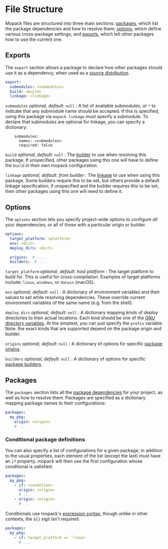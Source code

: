 # File Structure

Mopack files are structured into three main sections: [packages](#packages),
which list the package dependencies and how to resolve them;
[options](#options), which define various cross-package settings; and
[exports](#exports), which tell other packages how to use the current one.

## Exports

The `export` section allows a package to declare how *other* packages should use
it as a dependency, when used as a [source
distribution](packages.md#source-distributions).

```yaml
export:
  submodules: <submodules>
  build: <build>
  linkage: <linkage>
```

`submodules` <span class="subtitle">*optional, default*: `null`</span>
: A list of available submodules, or `*` to indicate that any submodule name
  should be accepted. If this is specified, using this package via `mopack
  linkage` *must* specify a submodule. To declare that submodules are optional
  for linkage, you can specify a dictionary:

        submodules:
          names: <submodules>
          required: false

`build` <span class="subtitle">*optional, default:* `null`</span>
: The [builder](builders.md) to use when resolving this package. If unspecified,
  other packages using this one will have to define the `build` in their own
  mopack configuration.

`linkage` <span class="subtitle">*optional, default*: *from builder*</span>
: The [linkage](linkage.md) to use when using this package. Some builders
  require this to be set, but others provide a default linkage specification; if
  unspecified and the builder requires this to be set, then other packages using
  this one will need to define it.

## Options

The `options` section lets you specify project-wide options to configure *all*
your dependencies, or all of those with a particular origin or builder.

```yaml
options:
  target_platform: <platform>
  env: <dict>
  deploy_dirs: <dict>

  origins:  # ...
  builders:  # ...
```

`target_platform` <span class="subtitle">*optional, default*: *host platform*</span>
: The target platform to build for. This is useful for cross-compilation.
  Examples of target platforms include: `linux`, `windows`, or `darwin` (macOS).

`env` <span class="subtitle">*optional, default:* `null`</span>
: A dictionary of environment variables and their values to set while resolving
  dependencies. These override current environment variables of the same name
  (e.g. from the shell).

`deploy_dirs` <span class="subtitle">*optional, default:* `null`</span>
: A dictionary mapping *kinds* of deploy directories to their actual locations.
  Each kind should be one of the [GNU directory variables][gnu-directory-vars].
  At the simplest, you can just specify the `prefix` variable. Note: the exact
  kinds that are supported depend on the package origin and builder.

`origins` <span class="subtitle">*optional, default:* `null`</span>
: A dictionary of options for specific [package origins](packages.md).

`builders` <span class="subtitle">*optional, default:* `null`</span>
: A dictionary of options for specific [package builders](builders.md).

## Packages

The `packages` section lists all the [package dependencies](packages.md) for
your project, as well as how to resolve them. Packages are specified as a
dictionary mapping package names to their configurations:

```yaml
packages:
  my_pkg:
    origin: <origin>
    # ...
```

### Conditional package definitions

You can also specify a list of configurations for a given package; in addition
to the usual properties, each element of the list (except the last) must have an
`if` property. mopack will then use the first configuration whose conditional is
satisfied:

```yaml
packages:
  my_pkg:
    - if: <condition>
      origin: <origin>
      # ...
    - origin: <origin>
      # ...
```

Conditionals use mopack's [expression syntax](expressions.md), though unlike in
other contexts, the `${}` sigil isn't required:

```yaml
packages:
  my_pkg:
    - if: target_platform == 'linux'
      # ...
```

[gnu-directory-vars]: https://www.gnu.org/prep/standards/html_node/Directory-Variables.html

